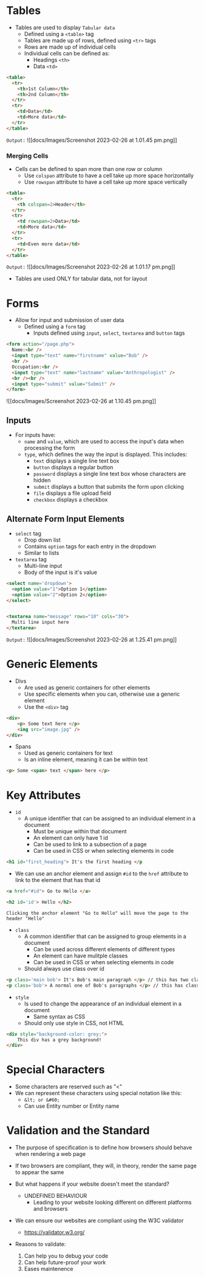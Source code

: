 
# Tables

- Tables are used to display `Tabular data`
	- Defined using a `<table>` tag
	- Tables are made up of rows, defined using `<tr>` tags
	- Rows are made up of individual cells
	- Individual cells can be defined as: 
		- Headings `<th>`
		- Data `<td>`

```HTML
<table>
  <tr>
    <th>1st Column</th>
    <th>2nd Column</th>
  </tr>
  <tr>
    <td>Data</td>
    <td>More data</td>
  </tr>
</table>
```
`Output:`
![[docs/Images/Screenshot 2023-02-26 at 1.01.45 pm.png]]

### Merging Cells
- Cells can be defined to span more than one row or column
	- Use `colspan` attribute to have a cell take up more space horizontally
	- Use `rowspan` attribute to have a cell take up more space vertically

```HTML
<table>
  <tr>
    <th colspan=2>Header</th>
  </tr>
  <tr>
    <td rowspan=2>Data</td>
    <td>More data</td>
  </tr>
  <tr>
    <td>Even more data</td>
  </tr>
</table>
```
`Output:`
![[docs/Images/Screenshot 2023-02-26 at 1.01.17 pm.png]]

- Tables are used ONLY for tabular data, not for layout

# Forms
- Allow for input and submission of user data
	- Defined using a `form` tag 
		- Inputs defined using `input`, `select`, `textarea` and `button` tags

```HTML
<form action="/page.php">
  Name:<br />
  <input type="text" name="firstname" value="Bob" />
  <br />
  Occupation:<br />
  <input type="text" name="lastname" value="Anthropologist" />
  <br /><br />
  <input type="submit" value="Submit" />
</form> 
```

![[docs/Images/Screenshot 2023-02-26 at 1.10.45 pm.png]]

## Inputs
- For inputs have:
	- `name` and `value`, which are used to access the input's data when processing the form
	- `type`, which defines the way the input is displayed. This includes:
		- `text` displays a single line text box
		- `button` displays a regular button
		- `password` displays a single line text box whose characters are hidden
		- `submit` displays a button that submits the form upon clicking
		- `file` displays a file upload field
		- `checkbox` displays a checkbox

## Alternate Form Input Elements
- `select` tag
	- Drop down list
	- Contains `option` tags for each entry in the dropdown
	- Similar to lists
- `textarea` tag
	- Multi-line input
	- Body of the input is it's value
```HTML
<select name='dropdown'>
  <option value="1">Option 1</option>
  <option value="2">Option 2</option>
</select>


<textarea name="message" rows="10" cols="30">
  Multi line input here
</textarea>
```

`Output:`
![[docs/Images/Screenshot 2023-02-26 at 1.25.41 pm.png]]


# Generic Elements
- Divs
	- Are used as generic containers for other elements
	- Use specific elements when you can, otherwise use a generic element
	- Use the `<div>` tag

```HTML
<div>
	<p> Some text here </p>
	<img src="image.jpg" />
</div>
```

- Spans
	- Used as generic containers for text
	- Is an inline element, meaning it can be within text

```HTML
<p> Some <span> text </span> here </p>
```

# Key Attributes
- `id`
	- A unique identifier that can be assigned to an individual element in a document
		- Must be unique within that document
		- An element can only have 1 id
		- Can be used to link to a subsection of a page
		- Can be used in CSS or when selecting elements in code

```HTML
<h1 id="first_heading"> It's the first heading </p
```

- We can use an anchor element and assign `#id` to the `href` attribute to link to the element that has that id

```HTML
<a href="#id"> Go to Hello </a>

<h2 id='id'> Hello </h2>
```

```
Clicking the anchor element "Go to Hello" will move the page to the header "Hello"
```

- `class`
	- A common identifier that can be assigned to group elements in a document
		- Can be used across different elements of different types
		- An element can have mulitple classes
		- Can be used in CSS or when selecting elements in code
	- Should always use class over id

```HTML
<p class='main bob'> It's Bob's main paragraph </p> // this has two classes, main and bob
<p class='bob'> A normal one of Bob's paragraphs </p> // this has class bob
```

- `style`
	- Is used to change the appearance of an individual element in a document
		- Same syntax as CSS
	- Should only use style in CSS, not HTML

```HTML
<div style="background-color: grey;">
	This div has a grey background!
</div>
```


# Special Characters
- Some characters are reserved such as "<"
- We can represent these characters using special notation like this:
	- `&lt; or &#60;`
	- Can use Entity number or Entity name


# Validation and the Standard
- The purpose of specification is to define how browsers should behave when rendering a web page
- If two browsers are compliant, they will, in theory, render the same page to appear the same
- But what happens if your website doesn't meet the standard?
	-  UNDEFINED BEHAVIOUR
		- Leading to your website looking different on different platforms and browsers

- We can ensure our websites are compliant using the W3C validator
	- https://validator.w3.org/

- Reasons to validate:
	1. Can help you to debug your code
	2. Can help future-proof your work
	3. Eases maintenence